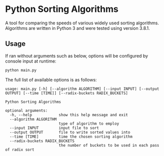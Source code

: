 # Python Sorting Algorithms

A tool for comparing the speeds of various widely used sorting algorithms. Algorithms are written in Python 3 and were tested using version 3.8.1.

## Usage
If ran without arguments such as below, options will be configured by console input at runtime:
```bash
python main.py
```

The full list of available options is as follows:
```
usage: main.py [-h] [--algorithm ALGORITHM] [--input INPUT] [--output OUTPUT] [--time [TIME]] [--radix-buckets RADIX_BUCKETS]

Python Sorting Algorithms

optional arguments:
  -h, --help            show this help message and exit
  --algorithm ALGORITHM
                        type of algorithm to employ
  --input INPUT         input file to sort
  --output OUTPUT       file to write sorted values into
  --time [TIME]         time the chosen sorting algorithm
  --radix-buckets RADIX_BUCKETS
                        the number of buckets to be used in each pass of radix sort
```